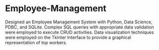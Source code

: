 # Employee-Management
Designed an Employee Management System with Python, Data Science, PDBC, and SQLite. Complex SQL queries with appropriate data validation were employed to execute CRUD activities. Data visualization techniques were employed on the Tkinter Interface to provide a graphical representation of top workers.
